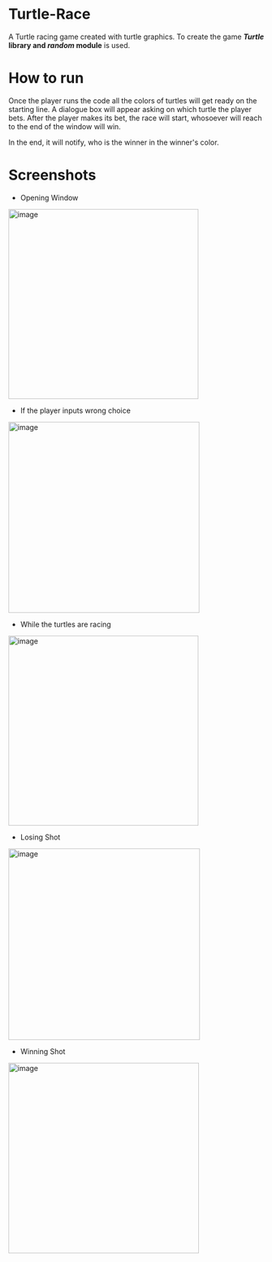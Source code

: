 # Turtle-Race
A Turtle racing game created with turtle graphics. To create the game **_Turtle_ library and _random_ module** is used.

# How to run
Once the player runs the code all the colors of turtles will get ready on the starting line. A dialogue box will appear asking on which turtle the player bets.
After the player makes its bet, the race will start, whosoever will reach to the end of the window will win. 

In the end, it will notify, who is the winner in the winner's color.

# Screenshots

* Opening Window

<img width="374" alt="image" src="https://user-images.githubusercontent.com/103064401/187146747-c3927e1e-6c75-417b-94ef-c9f971882479.png">

* If the player inputs wrong choice

<img width="376" alt="image" src="https://user-images.githubusercontent.com/103064401/187146838-ffaf4d79-202c-4dc0-8651-dc6587d10e99.png">

* While the turtles are racing

<img width="374" alt="image" src="https://user-images.githubusercontent.com/103064401/187147086-02086fbd-0974-4b82-a432-02f50fdf74dc.png">

* Losing Shot

<img width="377" alt="image" src="https://user-images.githubusercontent.com/103064401/187147161-16ce72d9-0da3-4273-9157-fa0b13cfd6db.png">

* Winning Shot

<img width="375" alt="image" src="https://user-images.githubusercontent.com/103064401/187147464-ea8226d3-d08f-495d-8872-e2cc7f924306.png">


